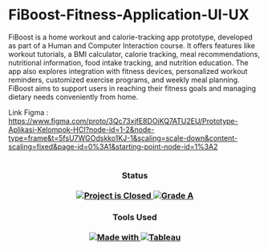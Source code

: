 # FiBoost-Fitness-Application-UI-UX
FiBoost is a home workout and calorie-tracking app prototype, developed as part of a Human and Computer Interaction course. It offers features like workout tutorials, a BMI calculator, calorie tracking, meal recommendations, nutritional information, food intake tracking, and nutrition education. The app also explores integration with fitness devices, personalized workout reminders, customized exercise programs, and weekly meal planning. FiBoost aims to support users in reaching their fitness goals and managing dietary needs conveniently from home.

Link Figma : https://www.figma.com/proto/3Qc73xjfE8DOiKQ7ATU2EU/Prototype-Aplikasi-Kelompok-HCI?node-id=1-2&node-type=frame&t=5fsU7WGOdskko1KJ-1&scaling=scale-down&content-scaling=fixed&page-id=0%3A1&starting-point-node-id=1%3A2
#

<H3 align="center">
  Status<br><br>
  <a href=#>
    <img src="https://img.shields.io/badge/Project_Status-Closed-red.svg" alt="Project is Closed">
  </a>
  <a href=#>
    <img src="https://img.shields.io/badge/Final_Grade-A-green.svg" alt="Grade A">
  </a>
</H3>

<H3 align="center">
  Tools Used<br><br>
  <a href=#>
  <img src="https://img.shields.io/badge/Made%20with-lightgrey?style=for-the-badge" alt="Made with">
  <img src="https://img.shields.io/badge/Tableau-E97627?style=for-the-badge&logo=Tableau&logoColor=white" alt="Tableau">
  </a>
</H3>
